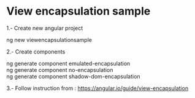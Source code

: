 # View encapsulation sample

1.- Create new angular project

ng new viewencapsulationsample

2.- Create components

ng generate component emulated-encapsulation<br/>
ng generate component no-encapsulation<br/>
ng generate component shadow-dom-encapsulation<br/>

3.- Follow instruction from :
https://angular.io/guide/view-encapsulation
